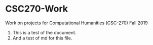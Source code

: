 # CSC270-Work
Work on projects for Computational Humanities (CSC-270) Fall 2019

1. This is a test of the document.
1. And a test of md for this file.
